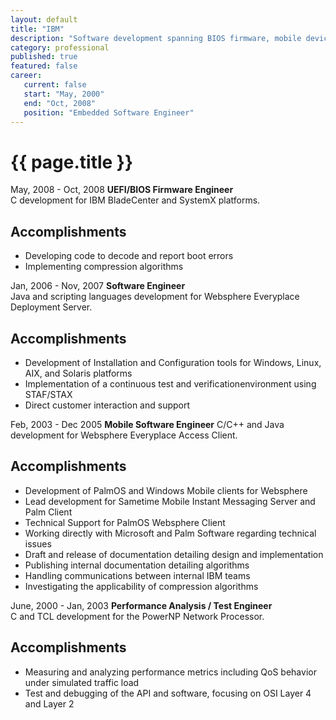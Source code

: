 ```yaml
---
layout: default
title: "IBM"
description: "Software development spanning BIOS firmware, mobile devices, servers, and test enviroments"  
category: professional
published: true
featured: false
career:
   current: false
   start: "May, 2000"
   end: "Oct, 2008"
   position: "Embedded Software Engineer"
---
```


# {{ page.title }}
May, 2008 - Oct, 2008  **UEFI/BIOS Firmware Engineer**  
C development for IBM BladeCenter and SystemX platforms.
## Accomplishments
* Developing code to decode and report boot errors
* Implementing compression algorithms

Jan, 2006 - Nov, 2007  **Software Engineer**  
Java and scripting languages development for Websphere Everyplace Deployment Server.
## Accomplishments
* Development of Installation and Configuration tools for Windows, Linux, AIX, and Solaris platforms
* Implementation of a continuous test and verificationenvironment using STAF/STAX
* Direct customer interaction and support

Feb, 2003 - Dec 2005  **Mobile Software Engineer** 
C/C++ and Java development for Websphere Everyplace Access  Client.
## Accomplishments
* Development of PalmOS and Windows Mobile clients for Websphere
* Lead development for Sametime Mobile Instant Messaging Server and Palm Client
* Technical Support for PalmOS Websphere Client
* Working directly with Microsoft and Palm Software regarding technical issues
* Draft and release of documentation detailing design and implementation
* Publishing internal documentation detailing algorithms
* Handling communications between internal IBM teams
* Investigating the applicability of compression algorithms

June, 2000 - Jan, 2003  **Performance Analysis / Test Engineer**  
C and TCL development for the PowerNP Network Processor.
## Accomplishments
* Measuring and analyzing performance metrics including QoS behavior under simulated traffic load
* Test and debugging of the API and software, focusing on OSI Layer 4 and Layer 2

